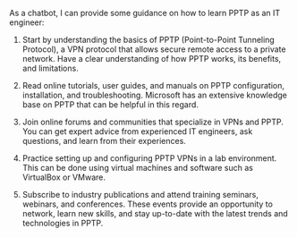 As a chatbot, I can provide some guidance on how to learn PPTP as an IT engineer:

1. Start by understanding the basics of PPTP (Point-to-Point Tunneling Protocol), a VPN protocol that allows secure remote access to a private network. Have a clear understanding of how PPTP works, its benefits, and limitations.

2. Read online tutorials, user guides, and manuals on PPTP configuration, installation, and troubleshooting. Microsoft has an extensive knowledge base on PPTP that can be helpful in this regard.

3. Join online forums and communities that specialize in VPNs and PPTP. You can get expert advice from experienced IT engineers, ask questions, and learn from their experiences.

4. Practice setting up and configuring PPTP VPNs in a lab environment. This can be done using virtual machines and software such as VirtualBox or VMware.

5. Subscribe to industry publications and attend training seminars, webinars, and conferences. These events provide an opportunity to network, learn new skills, and stay up-to-date with the latest trends and technologies in PPTP.
